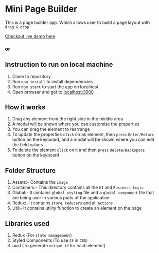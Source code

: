 # Mini Page Builder

This is a page builder app. Which allows user to build a page layout with `drag & drop`

[Checkout live demo here](https://uddesh-mini-page-builder.netlify.app/)

### or

## Instruction to run on local machine

1. Clone to repository
2. Run `npm install` to install dependencies
3. Run `npm start` to start the app on localhost
4. Open browser and got to [localhost:3000](http://localhost:3000)

## How it works

1. Drag any element from the right side in the middle area
2. A modal will be shown where you can customize the properties
3. You can drag the element to rearrange
4. To update the properties `click` on an element, then `press` `Enter/Return` button on the keyboard, and a modal will be shown where you can edit the field values
5. To delete the element `click` on it and then `press` `Delete/Backspace` button on the keyboard

## Folder Structure

1. Assets:- Contains the `image`
2. Containers:- This directory contains all the `UI` and `Business Logic`
3. Global:- It contains `global styling` file and a `global component` file that are being user in various parts of the application
4. Redux:- It contains `store`, `reducers` and all `actions`
5. Util:- It contains utility function to create an element on the page

## Libraries used

1. Redux (For `state management`)
2. Styled Components (To use `JS` in `CSS`)
3. uuid (To generate `unique id` for each element)
